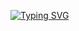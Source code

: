 [![Typing SVG](https://readme-typing-svg.herokuapp.com?size=25&duration=3000&color=2F81F7&center=true&vCenter=true&lines=👋+Merhaba,+ben+Zeynep+Akdeniz)](https://git.io/typing-svg)


<!--
**zeynepakdeniz/zeynepakdeniz** is a ✨ _special_ ✨ repository because its `README.md` (this file) appears on your GitHub profile.

Here are some ideas to get you started:

- 🔭 I’m currently working on ...
- 🌱 I’m currently learning ...
- 👯 I’m looking to collaborate on ...
- 🤔 I’m looking for help with ...
- 💬 Ask me about ...
- 📫 How to reach me: ...
- 😄 Pronouns: ...
- ⚡ Fun fact: ...
-->
